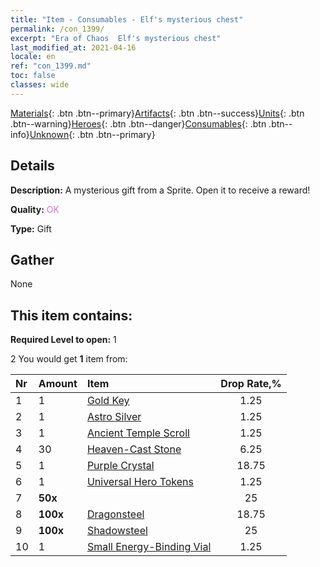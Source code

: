 ```yaml
---
title: "Item - Consumables - Elf's mysterious chest"
permalink: /con_1399/
excerpt: "Era of Chaos  Elf's mysterious chest"
last_modified_at: 2021-04-16
locale: en
ref: "con_1399.md"
toc: false
classes: wide
---
```

 [Materials](/Items/){: .btn .btn--primary}[Artifacts](/Items/Artifacts/){: .btn .btn--success}[Units](/Items/Units/){: .btn .btn--warning}[Heroes](/Items/Heroes/){: .btn .btn--danger}[Consumables](/Items/Consumables/){: .btn .btn--info}[Unknown](/Items/Unknown/){: .btn .btn--primary}

## Details
 **Description:** A mysterious gift from a Sprite. Open it to receive a reward!

 **Quality:** <span style="color: #DA70D6">OK</span>

 **Type:** Gift

## Gather

  None

## This item contains:

 **Required Level to open:** 1

 2 You would get **1** item  from:

  | Nr | Amount |     Item    | Drop Rate,% |
  |:---|:-------|:------------|:---------:|
  | 1 | 1 | [Gold Key](/Items/con_783/) | 1.25 | 
  | 2 | 1 | [Astro Silver](/Items/con_969/) | 1.25 | 
  | 3 | 1 | [Ancient Temple Scroll](/Items/con_697/) | 1.25 | 
  | 4 | 30 | [Heaven-Cast Stone](/Items/art_188/) | 6.25 | 
  | 5 | 1 | [Purple Crystal](/Items/con_720/) | 18.75 | 
  | 6 | 1 | [Universal Hero Tokens](/Items/her_358/) | 1.25 | 
  | 7 |  **50x** | <i class="fas fa-gem"/> | 25 | 
  | 8 |  **100x** | [Dragonsteel](/Items/con_880/) | 18.75 | 
  | 9 |  **100x** | [Shadowsteel](/Items/con_881/) | 25 | 
  | 10 | 1 | [Small Energy-Binding Vial](/Items/con_724/) | 1.25 | 
